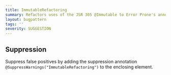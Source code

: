```yaml
---
title: ImmutableRefactoring
summary: Refactors uses of the JSR 305 @Immutable to Error Prone's annotation
layout: bugpattern
tags: ''
severity: SUGGESTION
---
```


<!--
*** AUTO-GENERATED, DO NOT MODIFY ***
To make changes, edit the @BugPattern annotation or the explanation in docs/bugpattern.
-->



## Suppression
Suppress false positives by adding the suppression annotation `@SuppressWarnings("ImmutableRefactoring")` to the enclosing element.
